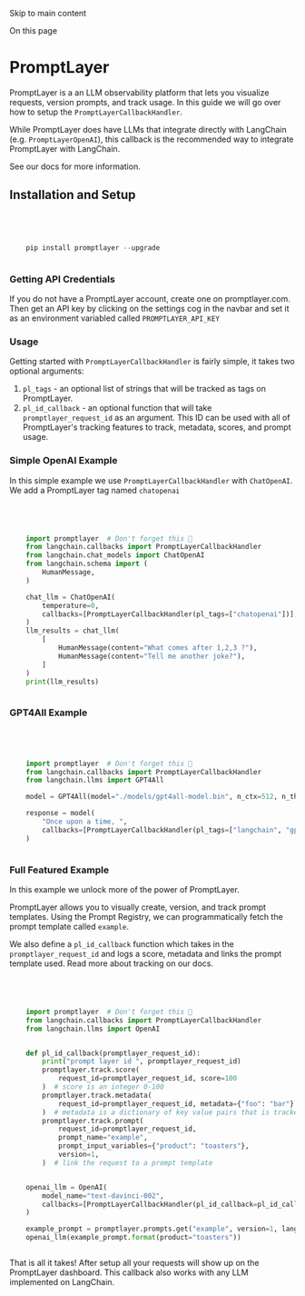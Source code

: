 

Skip to main content

On this page

# PromptLayer

PromptLayer is a an LLM observability platform that lets you visualize requests, version prompts, and track usage. In this guide we will go over how to setup the `PromptLayerCallbackHandler`.

While PromptLayer does have LLMs that integrate directly with LangChain (e.g. `PromptLayerOpenAI`), this callback is the recommended way to integrate PromptLayer with LangChain.

See our docs for more information.

## Installation and Setup​

```python




    pip install promptlayer --upgrade



```


### Getting API Credentials​

If you do not have a PromptLayer account, create one on promptlayer.com. Then get an API key by clicking on the settings cog in the navbar and set it as an environment variabled called
`PROMPTLAYER_API_KEY`

### Usage​

Getting started with `PromptLayerCallbackHandler` is fairly simple, it takes two optional arguments:

  1. `pl_tags` \- an optional list of strings that will be tracked as tags on PromptLayer.
  2. `pl_id_callback` \- an optional function that will take `promptlayer_request_id` as an argument. This ID can be used with all of PromptLayer's tracking features to track, metadata, scores, and prompt usage.

### Simple OpenAI Example​

In this simple example we use `PromptLayerCallbackHandler` with `ChatOpenAI`. We add a PromptLayer tag named `chatopenai`

```python




    import promptlayer  # Don't forget this 🍰
    from langchain.callbacks import PromptLayerCallbackHandler
    from langchain.chat_models import ChatOpenAI
    from langchain.schema import (
        HumanMessage,
    )

    chat_llm = ChatOpenAI(
        temperature=0,
        callbacks=[PromptLayerCallbackHandler(pl_tags=["chatopenai"])],
    )
    llm_results = chat_llm(
        [
            HumanMessage(content="What comes after 1,2,3 ?"),
            HumanMessage(content="Tell me another joke?"),
        ]
    )
    print(llm_results)



```


### GPT4All Example​

```python




    import promptlayer  # Don't forget this 🍰
    from langchain.callbacks import PromptLayerCallbackHandler
    from langchain.llms import GPT4All

    model = GPT4All(model="./models/gpt4all-model.bin", n_ctx=512, n_threads=8)

    response = model(
        "Once upon a time, ",
        callbacks=[PromptLayerCallbackHandler(pl_tags=["langchain", "gpt4all"])],
    )



```


### Full Featured Example​

In this example we unlock more of the power of PromptLayer.

PromptLayer allows you to visually create, version, and track prompt templates. Using the Prompt Registry, we can programmatically fetch the prompt template called `example`.

We also define a `pl_id_callback` function which takes in the `promptlayer_request_id` and logs a score, metadata and links the prompt template used. Read more about tracking on our docs.

```python




    import promptlayer  # Don't forget this 🍰
    from langchain.callbacks import PromptLayerCallbackHandler
    from langchain.llms import OpenAI


    def pl_id_callback(promptlayer_request_id):
        print("prompt layer id ", promptlayer_request_id)
        promptlayer.track.score(
            request_id=promptlayer_request_id, score=100
        )  # score is an integer 0-100
        promptlayer.track.metadata(
            request_id=promptlayer_request_id, metadata={"foo": "bar"}
        )  # metadata is a dictionary of key value pairs that is tracked on PromptLayer
        promptlayer.track.prompt(
            request_id=promptlayer_request_id,
            prompt_name="example",
            prompt_input_variables={"product": "toasters"},
            version=1,
        )  # link the request to a prompt template


    openai_llm = OpenAI(
        model_name="text-davinci-002",
        callbacks=[PromptLayerCallbackHandler(pl_id_callback=pl_id_callback)],
    )

    example_prompt = promptlayer.prompts.get("example", version=1, langchain=True)
    openai_llm(example_prompt.format(product="toasters"))



```


That is all it takes! After setup all your requests will show up on the PromptLayer dashboard. This callback also works with any LLM implemented on LangChain.
